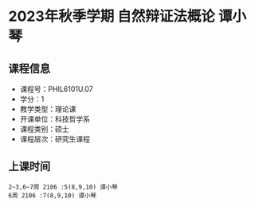 # 2023年秋季学期 自然辩证法概论 谭小琴






## 课程信息

- 课程号：PHIL6101U.07
- 学分：1
- 教学类型：理论课
- 开课单位：科技哲学系
- 课程类别：硕士
- 课程层次：研究生课程

## 上课时间

```
2~3,6~7周 2106 :5(8,9,10) 谭小琴
6周 2106 :7(8,9,10) 谭小琴
```

